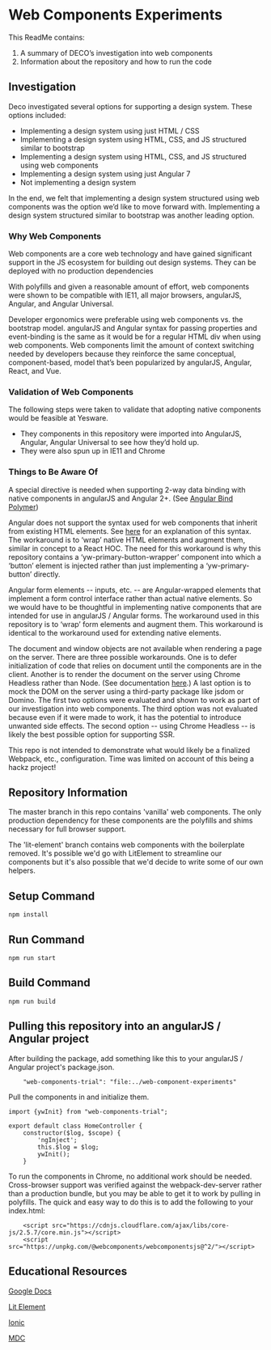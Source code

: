 # Web Components Experiments

This ReadMe contains:

1) A summary of DECO’s investigation into web components
2) Information about the repository and how to run the code

## Investigation

Deco investigated several options for supporting a design system. These options included:

* Implementing a design system using just HTML / CSS
* Implementing a design system using HTML, CSS, and JS structured similar to bootstrap
* Implementing a design system using HTML, CSS, and JS structured using web components
* Implementing a design system using just Angular 7
* Not implementing a design system

In the end, we felt that implementing a design system structured using web components was the option we’d like to move forward with. Implementing a design system structured similar to bootstrap was another leading option.

### Why Web Components

Web components are a core web technology and have gained significant support in the JS ecosystem for building out design systems. They can be deployed with no production dependencies 

With polyfills and given a reasonable amount of effort, web components were shown to be compatible with IE11, all major browsers, angularJS, Angular, and Angular Universal. 

Developer ergonomics were preferable using web components vs. the bootstrap model. angularJS and Angular syntax for passing properties and event-binding is the same as it would be for a regular HTML div when using web components. Web components limit the amount of context switching needed by developers because they reinforce the same conceptual, component-based, model that’s been popularized by angularJS, Angular, React, and Vue. 

### Validation of Web Components

The following steps were taken to validate that adopting native components would be feasible at Yesware. 

* They components in this repository were imported into AngularJS, Angular, Angular Universal to see how they’d hold up.
* They were also spun up in IE11 and Chrome

### Things to Be Aware Of 

A special directive is needed when supporting 2-way data binding with native components in angularJS and Angular 2+. (See [Angular Bind Polymer](https://github.com/eee-c/angular-bind-polymer))

Angular does not support the syntax used for web components that inherit from existing HTML elements. See [here](https://developers.google.com/web/fundamentals/web-components/customelements#extend) for an explanation of this syntax. The workaround is to ‘wrap’ native HTML elements and augment them, similar in concept to a React HOC. The need for this workaround is why this repository contains a ‘yw-primary-button-wrapper’ component into which a ‘button’ element is injected rather than just implementing a ‘yw-primary-button’ directly.

Angular form elements -- inputs, etc. -- are Angular-wrapped elements that implement a form control interface rather than actual native elements. So we would have to be thoughtful in implementing native components that are intended for use in angularJS / Angular forms. The workaround used in this repository is to ‘wrap’ form elements and augment them. This workaround is identical to the workaround used for extending native elements. 

The document and window objects are not available when rendering a page on the server. There are three possible workarounds. One is to defer initialization of code that relies on document until the components are in the client. Another is to render the document on the server using Chrome Headless rather than Node. (See documentation [here](https://developers.google.com/web/tools/puppeteer/articles/ssr).) A last option is to mock the DOM on the server using a third-party package like jsdom or Domino. The first two options were evaluated and shown to work as part of our investigation into web components. The third option was not evaluated because even if it were made to work, it has the potential to introduce unwanted side effects. The second option -- using Chrome Headless -- is likely the best possible option for supporting SSR. 

This repo is not intended to demonstrate what would likely be a finalized Webpack, etc., configuration. Time was limited on account of this being a hackz project!

## Repository Information

The master branch in this repo contains 'vanilla' web components. The only production dependency for these components are the polyfills and shims necessary for full browser support.

The 'lit-element' branch contains web components with the boilerplate removed. It's possible we'd go with LitElement to streamline our components but it's also possible that we'd decide to write some of our own helpers.
 
## Setup Command
 
```npm install```  
 
## Run Command
 
```npm run start```
 
## Build Command
```npm run build```

## Pulling this repository into an angularJS / Angular project

After building the package, add something like this to your angularJS / Angular project's package.json.

```
    "web-components-trial": "file:../web-component-experiments"
```

Pull the components in and initialize them.

```
import {ywInit} from "web-components-trial";

export default class HomeController {
	constructor($log, $scope) {
		'ngInject';
		this.$log = $log;
		ywInit();
	}
```

To run the components in Chrome, no additional work should be needed. Cross-browser support was verified against the webpack-dev-server rather than a production bundle, but you may be able to get it to work by pulling in polyfills. The quick and easy way to do this is to add the following to your index.html:

```
    <script src="https://cdnjs.cloudflare.com/ajax/libs/core-js/2.5.7/core.min.js"></script>
    <script src="https://unpkg.com/@webcomponents/webcomponentsjs@^2/"></script>
```

## Educational Resources
 
[Google Docs](https://developers.google.com/web/fundamentals/web-components/)  
 
[Lit Element](https://lit-element.polymer-project.org/)

[Ionic](https://blog.ionicframework.com/5-reasons-web-components-are-perfect-for-design-systems/)

[MDC](https://material.io/develop/web/docs/framework-integration/)
